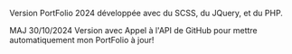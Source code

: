 Version PortFolio 2024 développée avec du SCSS, du JQuery, et du PHP.

MAJ 30/10/2024 Version avec Appel à l'API de GitHub pour mettre automatiquement mon PortFolio à jour! 
